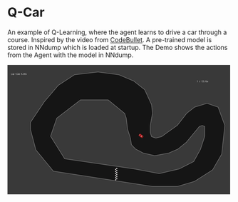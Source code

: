 # Q-Car

An example of Q-Learning, where the agent learns to drive a car through a course. Inspired by the video from [CodeBullet](https://www.youtube.com/watch?v=r428O_CMcpI). A pre-trained model is stored in NNdump which is loaded at startup. 
The Demo shows the actions from the Agent with the model in NNdump.

![Demo](Q-car.gif)
